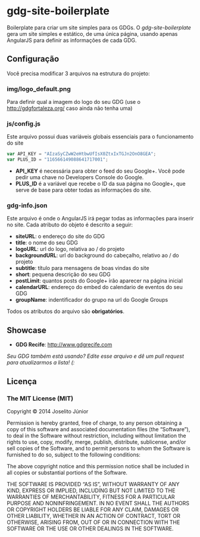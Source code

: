 gdg-site-boilerplate
====================

Boilerplate para criar um site simples para os GDGs. O *gdg-site-boilerplate* gera um site simples e estático, de uma única página, usando apenas AngularJS para definir as informações de cada GDG.

## Configuração
Você precisa modificar 3 arquivos na estrutura do projeto:

### img/logo_default.png
Para definir qual a imagem do logo do seu GDG (use o http://gdgfortaleza.org/ caso ainda não tenha uma)

### js/config.js
Este arquivo possui duas variáveis globais essenciais para o funcionamento do site
```js
var API_KEY = "AIzaSyCZwW2eHtbwUfIsX0ZtxIxTGJn2OnO8GEA";
var PLUS_ID = "116566149088641717001";
``` 
- **API_KEY** é necessária para obter o feed do seu Google+. Você pode pedir uma chave no Developers Console do Google.
- **PLUS_ID** é a variável que recebe o ID da sua página no Google+, que serve de base para obter todas as informações do site.

### gdg-info.json
Este arquivo é onde o AngularJS irá pegar todas as informações para inserir no site. Cada atributo do objeto é descrito a seguir:
- **siteURL**: o endereço do site do GDG
- **title**: o nome do seu GDG
- **logoURL**: url do logo, relativa ao / do projeto
- **backgroundURL**: url do background do cabeçalho, relativo ao / do projeto
- **subtitle**: título para mensagens de boas vindas do site
- **short**: pequena descrição do seu GDG
- **postLimit**: quantos posts do Google+ irão aparecer na página inicial
- **calendarURL**: endereço do embed do calendario de eventos do seu GDG
- **groupName**: indentificador do grupo na url do Google Groups

Todos os atributos do arquivo são **obrigatórios**.

## Showcase
- **GDG Recife**: http://www.gdgrecife.com

*Seu GDG também está usando? Edite esse arquivo e dê um pull request para atualizarmos a lista! (:*

## Licença
### The MIT License (MIT)
Copyright © 2014 Joselito Júnior

Permission is hereby granted, free of charge, to any person obtaining a copy of this software and associated documentation files (the “Software”), to deal in the Software without restriction, including without limitation the rights to use, copy, modify, merge, publish, distribute, sublicense, and/or sell copies of the Software, and to permit persons to whom the Software is furnished to do so, subject to the following conditions:

The above copyright notice and this permission notice shall be included in all copies or substantial portions of the Software.

THE SOFTWARE IS PROVIDED “AS IS”, WITHOUT WARRANTY OF ANY KIND, EXPRESS OR IMPLIED, INCLUDING BUT NOT LIMITED TO THE WARRANTIES OF MERCHANTABILITY, FITNESS FOR A PARTICULAR PURPOSE AND NONINFRINGEMENT. IN NO EVENT SHALL THE AUTHORS OR COPYRIGHT HOLDERS BE LIABLE FOR ANY CLAIM, DAMAGES OR OTHER LIABILITY, WHETHER IN AN ACTION OF CONTRACT, TORT OR OTHERWISE, ARISING FROM, OUT OF OR IN CONNECTION WITH THE SOFTWARE OR THE USE OR OTHER DEALINGS IN THE SOFTWARE.
